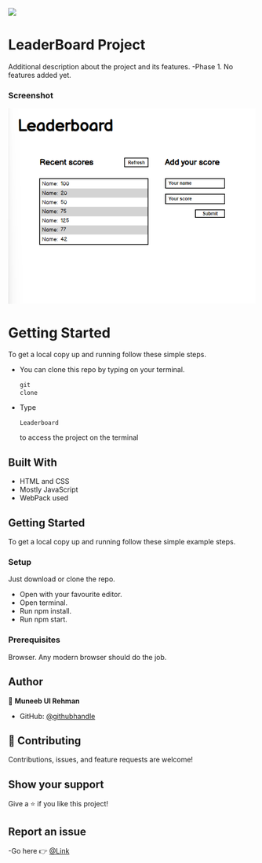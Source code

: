 ![](https://img.shields.io/badge/Microverse-blueviolet)

# LeaderBoard Project

Additional description about the project and its features.
-Phase 1. No features added yet.

### Screenshot
![Screenshot](./src/images/screenshot.png)

# Getting Started

To get a local copy up and running follow these simple steps.

- You can clone this repo by typing on your terminal.<pre><code>git clone </code></pre>
- Type <pre><code>Leaderboard</code></pre> to access the project on the terminal

## Built With

- HTML and CSS
- Mostly JavaScript
- WebPack used

## Getting Started

To get a local copy up and running follow these simple example steps.

### Setup

Just download or clone the repo.

- Open with your favourite editor.
- Open terminal.
- Run npm install.
- Run npm start.

### Prerequisites

Browser. Any modern browser should do the job.

## Author

👤 **Muneeb Ul Rehman**

- GitHub: [@githubhandle](https://github.com/muneebulrehman)

## 🤝 Contributing

Contributions, issues, and feature requests are welcome!

## Show your support

Give a ⭐️ if you like this project!

## Report an issue

-Go here 👉 [@Link](https://github.com/muneebulrehman/Leaderboard/issues)
